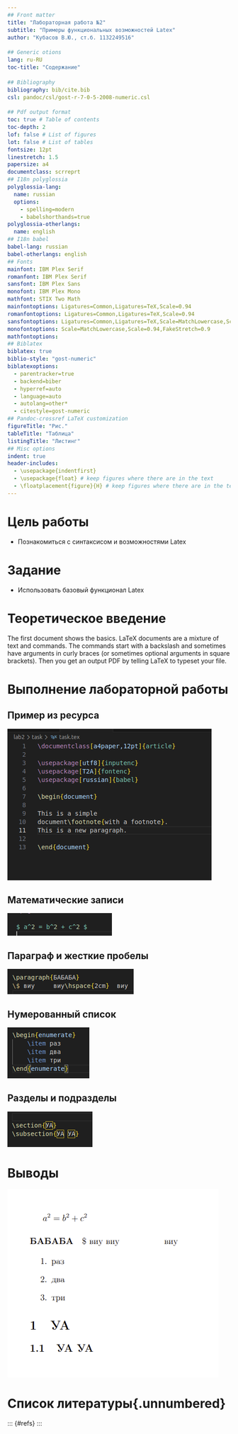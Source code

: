 ```yaml
---
## Front matter
title: "Лабораторная работа №2"
subtitle: "Примеры функциональных возможностей Latex"
author: "Кубасов В.Ю., ст.б. 1132249516"

## Generic otions
lang: ru-RU
toc-title: "Содержание"

## Bibliography
bibliography: bib/cite.bib
csl: pandoc/csl/gost-r-7-0-5-2008-numeric.csl

## Pdf output format
toc: true # Table of contents
toc-depth: 2
lof: false # List of figures
lot: false # List of tables
fontsize: 12pt
linestretch: 1.5
papersize: a4
documentclass: scrreprt
## I18n polyglossia
polyglossia-lang:
  name: russian
  options:
	- spelling=modern
	- babelshorthands=true
polyglossia-otherlangs:
  name: english
## I18n babel
babel-lang: russian
babel-otherlangs: english
## Fonts
mainfont: IBM Plex Serif
romanfont: IBM Plex Serif
sansfont: IBM Plex Sans
monofont: IBM Plex Mono
mathfont: STIX Two Math
mainfontoptions: Ligatures=Common,Ligatures=TeX,Scale=0.94
romanfontoptions: Ligatures=Common,Ligatures=TeX,Scale=0.94
sansfontoptions: Ligatures=Common,Ligatures=TeX,Scale=MatchLowercase,Scale=0.94
monofontoptions: Scale=MatchLowercase,Scale=0.94,FakeStretch=0.9
mathfontoptions:
## Biblatex
biblatex: true
biblio-style: "gost-numeric"
biblatexoptions:
  - parentracker=true
  - backend=biber
  - hyperref=auto
  - language=auto
  - autolang=other*
  - citestyle=gost-numeric
## Pandoc-crossref LaTeX customization
figureTitle: "Рис."
tableTitle: "Таблица"
listingTitle: "Листинг"
## Misc options
indent: true
header-includes:
  - \usepackage{indentfirst}
  - \usepackage{float} # keep figures where there are in the text
  - \floatplacement{figure}{H} # keep figures where there are in the text
---
```


# Цель работы

- Познакомиться с синтаксисом и возможностями Latex

# Задание

- Использовать базовый функционал Latex

# Теоретическое введение

The first document shows the basics. LaTeX documents are a mixture of text and
commands. The commands start with a backslash and sometimes have arguments
in curly braces (or sometimes optional arguments in square brackets). Then you
get an output PDF by telling LaTeX to typeset your file.

# Выполнение лабораторной работы

## Пример из ресурса

![Пример первого документа из книги](./image/image.png)

## Математические записи

![Формульная запись](./image/image%20copy.png)

## Параграф и жесткие пробелы

![Параграф и жесткие пробелы](./image/image%20copy%202.png)

## Нумерованный список

![Нумерованный список](./image/image%20copy%203.png)

## Разделы и подразделы

![Разделы и подразделы](./image/image%20copy%204.png)

# Выводы

![Итоговый вариант](./image/image%20copy%205.png)

# Список литературы{.unnumbered}

::: {#refs}
:::
